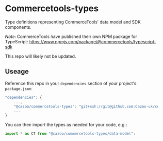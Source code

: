 # Commercetools-types

Type definitions representing CommerceTools' data model and SDK components.

*Note*: CommerceTools have published their own NPM package for TypeScript: https://www.npmjs.com/package/@commercetools/typescript-sdk

This repo will likely not be updated.

## Useage

Reference this repo in your `dependencies` section of your project's `package.json`:

```typescript
"dependencies": {
    ...,
    "@cazoo/commercetools-types": "git+ssh://git@github.com:Cazoo-uk/commercetools-types.git#1.1.10",
    ...
}
```

You can then import the types as needed for your code, e.g.:

```typescript
import * as CT from "@cazoo/commercetools-types/data-model";
```